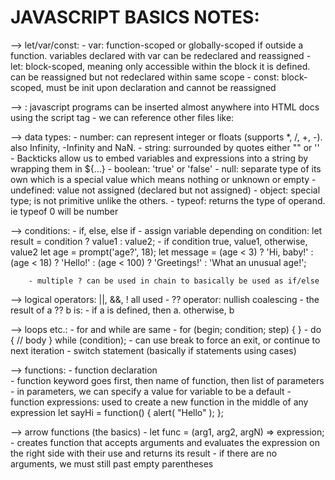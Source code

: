 JAVASCRIPT BASICS NOTES:
============================================================================================

--> let/var/const: 
    - var: function-scoped or globally-scoped if outside a function. variables declared with var can be redeclared and reassigned
    - let: block-scoped, meaning only accessible within the block it is defined. can be reassigned but not redeclared within same scope
    - const: block-scoped, must be init upon declaration and cannot be reassigned 

--> <script> </script>: javascript programs can be inserted almost anywhere into HTML docs using the script tag
    - we can reference other files like: <script src="/path/to/script.js"></script>

--> data types:
    - number: can represent integer or floats (supports *, /, +, -). also Infinity, -Infinity and NaN.
    - string: surrounded by quotes either "" or ''
        - Backticks allow us to embed variables and expressions into a string by wrapping them in ${…}
    - boolean: 'true' or 'false'
    - null: separate type of its own which is a special value which means nothing or unknown or empty
    - undefined: value not assigned (declared but not assigned)
    - object: special type; is not primitive unlike the others.
    - typeof: returns the type of operand. ie typeof 0 will be number

--> conditions:
    - if, else, else if
    - assign variable depending on condition: let result = condition ? value1 : value2;
        - if condition true, value1, otherwise, value2
        let age = prompt('age?', 18);
        let message = (age < 3) ? 'Hi, baby!' :
        (age < 18) ? 'Hello!' :
        (age < 100) ? 'Greetings!' :
        'What an unusual age!';

        - multiple ? can be used in chain to basically be used as if/else
    
--> logical operators: ||, &&, ! all used
    - ?? operator: nullish coalescing
        - the result of a ?? b is:
            - if a is defined, then a. otherwise, b

--> loops etc.:
    - for and while are same
    - for (begin; condition; step) { }
    - do { // body } while (condition);
    - can use break to force an exit, or continue to next iteration
    - switch statement (basically if statements using cases)

--> functions: 
    - function declaration  
        - function keyword goes first, then name of function, then list of parameters
        - in parameters, we can specify a value for variable to be a default
    - function expressions: used to create a new function in the middle of any expression
        let sayHi = function() {
            alert( "Hello" );
        };

--> arrow functions (the basics)
    - let func = (arg1, arg2, argN) => expression;
    - creates function that accepts arguments and evaluates the expression on the right side with their use and returns its result
    - if there are no arguments, we must still past empty parentheses
